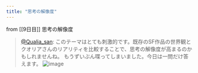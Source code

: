```yaml
---
title: "思考の解像度"
---
```


from [[9日目]]
思考の解像度
> [@Qualia_san](https://twitter.com/Qualia_san/status/1588729689715396613?s=20&t=MA55M_mBR2AMMBRXm2WLTA): このテーマはとても刺激的です。既存のSF作品の世界観とクオリアさんのリアリティを比較することで、思考の解像度が高まるのかもしれませんね。
> もうずいぶん喋ってしまいました。今日は一問だけ答えます。
> ![image](https://pbs.twimg.com/media/FgxNOXQVQAANGmf.png)

